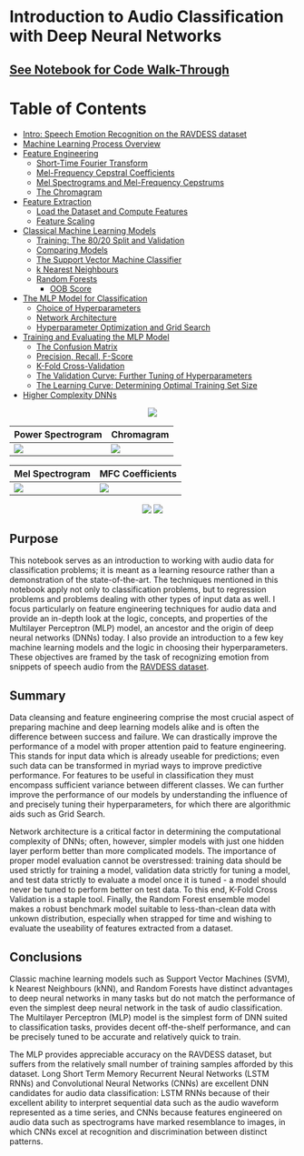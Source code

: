 
# Introduction to Audio Classification with Deep Neural Networks</h1>
## [See Notebook for Code Walk-Through](https://nbviewer.jupyter.org/github/IliaZenkov/sklearn-audio-classification/blob/master/sklearn_audio_classification.ipynb)

<!--TABLE OF CONTENTS-->
# Table of Contents
  - [Intro: Speech Emotion Recognition on the RAVDESS dataset](https://nbviewer.jupyter.org/github/IliaZenkov/sklearn-audio-classification/blob/master/sklearn_audio_classification.ipynb#Intro:-Speech-Emotion-Recognition-on-the-RAVDESS-dataset)
  - [Machine Learning Process Overview](https://nbviewer.jupyter.org/github/IliaZenkov/sklearn-audio-classification/blob/master/sklearn_audio_classification.ipynb#Machine-Learning-Process-Overview)
  - [Feature Engineering](https://nbviewer.jupyter.org/github/IliaZenkov/sklearn-audio-classification/blob/master/sklearn_audio_classification.ipynb#Feature-Engineering)
    - [Short-Time Fourier Transform](https://nbviewer.jupyter.org/github/IliaZenkov/sklearn-audio-classification/blob/master/sklearn_audio_classification.ipynb#Short-Time-Fourier-Transform)
    - [Mel-Frequency Cepstral Coefficients](https://nbviewer.jupyter.org/github/IliaZenkov/sklearn-audio-classification/blob/master/sklearn_audio_classification.ipynb#Mel-Frequency-Cepstral-Coefficients)
    - [Mel Spectrograms and Mel-Frequency Cepstrums](https://nbviewer.jupyter.org/github/IliaZenkov/sklearn-audio-classification/blob/master/sklearn_audio_classification.ipynb#Mel-Spectrograms-and-Mel-Frequency-Cepstrums)
    - [The Chromagram](https://nbviewer.jupyter.org/github/IliaZenkov/sklearn-audio-classification/blob/master/sklearn_audio_classification.ipynb#The-Chromagram)
  - [Feature Extraction](https://nbviewer.jupyter.org/github/IliaZenkov/sklearn-audio-classification/blob/master/sklearn_audio_classification.ipynb#Feature-Extraction)
    - [Load the Dataset and Compute Features](https://nbviewer.jupyter.org/github/IliaZenkov/sklearn-audio-classification/blob/master/sklearn_audio_classification.ipynb#Load-the-Dataset-and-Compute-Features)
    - [Feature Scaling](https://nbviewer.jupyter.org/github/IliaZenkov/sklearn-audio-classification/blob/master/sklearn_audio_classification.ipynb#Feature-Scaling)
  - [Classical Machine Learning Models](https://nbviewer.jupyter.org/github/IliaZenkov/sklearn-audio-classification/blob/master/sklearn_audio_classification.ipynb#Classical-Machine-Learning-Models)
    - [Training: The 80/20 Split and Validation](https://nbviewer.jupyter.org/github/IliaZenkov/sklearn-audio-classification/blob/master/sklearn_audio_classification.ipynb#Training:-The-80/20-Split-and-Validation)
    - [Comparing Models](https://nbviewer.jupyter.org/github/IliaZenkov/sklearn-audio-classification/blob/master/sklearn_audio_classification.ipynb#Comparing-Models)
    - [The Support Vector Machine Classifier](https://nbviewer.jupyter.org/github/IliaZenkov/sklearn-audio-classification/blob/master/sklearn_audio_classification.ipynb#The-Support-Vector-Machine-Classifier)
    - [k Nearest Neighbours](https://nbviewer.jupyter.org/github/IliaZenkov/sklearn-audio-classification/blob/master/sklearn_audio_classification.ipynb#k-Nearest-Neighbours)
    - [Random Forests](https://nbviewer.jupyter.org/github/IliaZenkov/sklearn-audio-classification/blob/master/sklearn_audio_classification.ipynb#Random-Forests)
        - [OOB Score](https://nbviewer.jupyter.org/github/IliaZenkov/sklearn-audio-classification/blob/master/sklearn_audio_classification.ipynb#OOB-Score)
  - [The MLP Model for Classification](https://nbviewer.jupyter.org/github/IliaZenkov/sklearn-audio-classification/blob/master/sklearn_audio_classification.ipynb#The-MLP-Model-for-Classification)
    - [Choice of Hyperparameters](https://nbviewer.jupyter.org/github/IliaZenkov/sklearn-audio-classification/blob/master/sklearn_audio_classification.ipynb#Choice-of-Hyperparameters)
    - [Network Architecture](https://nbviewer.jupyter.org/github/IliaZenkov/sklearn-audio-classification/blob/master/sklearn_audio_classification.ipynb#Network-Architecture)
    - [Hyperparameter Optimization and Grid Search](https://nbviewer.jupyter.org/github/IliaZenkov/sklearn-audio-classification/blob/master/sklearn_audio_classification.ipynb#Hyperparameter-Optimization-and-Grid-Search)
  - [Training and Evaluating the MLP Model](https://nbviewer.jupyter.org/github/IliaZenkov/sklearn-audio-classification/blob/master/sklearn_audio_classification.ipynb#Training-and-Evaluating-the-MLP-Model)
    - [The Confusion Matrix](https://nbviewer.jupyter.org/github/IliaZenkov/sklearn-audio-classification/blob/master/sklearn_audio_classification.ipynb#The-Confusion-Matrix)
    - [Precision, Recall, F-Score](https://nbviewer.jupyter.org/github/IliaZenkov/sklearn-audio-classification/blob/master/sklearn_audio_classification.ipynb#Precision,-Recall,-F-Score)
    - [K-Fold Cross-Validation](https://nbviewer.jupyter.org/github/IliaZenkov/sklearn-audio-classification/blob/master/sklearn_audio_classification.ipynb#K-Fold-Cross-Validation)
    - [The Validation Curve: Further Tuning of Hyperparameters](https://nbviewer.jupyter.org/github/IliaZenkov/sklearn-audio-classification/blob/master/sklearn_audio_classification.ipynb#The-Validation-Curve:-Further-Tuning-of-Hyperparameters)
    - [The Learning Curve: Determining Optimal Training Set Size](https://nbviewer.jupyter.org/github/IliaZenkov/sklearn-audio-classification/blob/master/sklearn_audio_classification.ipynb#The-Learning-Curve:-Determining-Optimal-Training-Set-Size)
  - [Higher Complexity DNNs](https://nbviewer.jupyter.org/github/IliaZenkov/sklearn-audio-classification/blob/master/sklearn_audio_classification.ipynb#Higher-Complexity-DNNs)


<p align="center"><img src="https://raw.githubusercontent.com/IliaZenkov/dnn-audio-classification/master/example/waveform.GIF"></p>

|Power Spectrogram         |        Chromagram|
|---------------------------|------------------|
<img src="https://raw.githubusercontent.com/IliaZenkov/dnn-audio-classification/master/example/powerspec.GIF">  | <img src="https://raw.githubusercontent.com/IliaZenkov/dnn-audio-classification/master/example/chroma.GIF">|

|Mel Spectrogram           |  MFC Coefficients|
|--------------------------|------------------|
|<img src="https://raw.githubusercontent.com/IliaZenkov/dnn-audio-classification/master/example/melspec.GIF">  |  <img src="https://raw.githubusercontent.com/IliaZenkov/dnn-audio-classification/master/example/mfcc.GIF">|
<p align="center"><img src="https://raw.githubusercontent.com/IliaZenkov/dnn-audio-classification/master/example/confmatrix.GIF">
<img src="https://raw.githubusercontent.com/IliaZenkov/dnn-audio-classification/master/example/learncurve.GIF"></p>


## Purpose
This notebook serves as an introduction to working with audio data for classification problems; it is meant as a learning resource rather than a demonstration of the state-of-the-art. The techniques mentioned in this notebook apply not only to classification problems, but to regression problems and problems dealing with other types of input data as well. I focus particularly on feature engineering techniques for audio data and provide an in-depth look at the logic, concepts, and properties of the Multilayer Perceptron (MLP) model, an ancestor and the origin of deep neural networks (DNNs) today. I also provide an introduction to a few key machine learning models and the logic in choosing their hyperparameters. These objectives are framed by the task of recognizing emotion from snippets of speech audio from the [RAVDESS dataset](https://smartlaboratory.org/ravdess/).

## Summary
Data cleansing and feature engineering comprise the most crucial aspect of preparing machine and deep learning models alike and is often the difference between success and failure. We can drastically improve the performance of a model with proper attention paid to feature engineering. This stands for input data which is already useable for predictions; even such data can be transformed in myriad ways to improve predictive performance. For features to be useful in classification they must encompass sufficient variance between different classes. We can further improve the performance of our models by understanding the influence of and precisely tuning their hyperparameters, for which there are algorithmic aids such as Grid Search.

Network architecture is a critical factor in determining the computational complexity of DNNs; often, however, simpler models with just one hidden layer perform better than more complicated models. The importance of proper model evaluation cannot be overstressed: training data should be used strictly for training a model, validation data strictly for tuning a model, and test data strictly to evaluate a model once it is tuned - a model should never be tuned to perform better on test data. To this end, K-Fold Cross Validation is a staple tool. Finally, the Random Forest ensemble model makes a robust benchmark model suitable to less-than-clean data with unkown distribution, especially when strapped for time and wishing to evaluate the useability of features extracted from a dataset.

## Conclusions
Classic machine learning models such as Support Vector Machines (SVM), k Nearest Neighbours (kNN), and Random Forests have distinct advantages to deep neural networks in many tasks but do not match the performance of even the simplest deep neural network in the task of audio classification. The Multilayer Perceptron (MLP) model is the simplest form of DNN suited to classification tasks, provides decent off-the-shelf performance, and can be precisely tuned to be accurate and relatively quick to train.

The MLP provides appreciable accuracy on the RAVDESS dataset, but suffers from the relatively small number of training samples afforded by this dataset. Long Short Term Memory Recurrent Neural Networks (LSTM RNNs) and Convolutional Neural Networks (CNNs) are excellent DNN candidates for audio data classification: LSTM RNNs because of their excellent ability to interpret sequential data such as the audio waveform represented as a time series, and CNNs because features engineered on audio data such as spectrograms have marked resemblance to images, in which CNNs excel at recognition and discrimination between distinct patterns.
